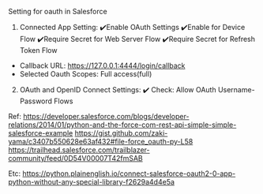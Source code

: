 Setting for oauth in Salesforce

1. Connected App Setting:
✔️Enable OAuth Settings
✔️Enable for Device Flow
✔️Require Secret for Web Server Flow
✔️Require Secret for Refresh Token Flow

- Callback URL: https://127.0.0.1:4444/login/callback
- Selected Oauth Scopes: Full access(full)

2. OAuth and OpenID Connect Settings:
✔️ Check: Allow OAuth Username-Password Flows


Ref:
https://developer.salesforce.com/blogs/developer-relations/2014/01/python-and-the-force-com-rest-api-simple-simple-salesforce-example
https://gist.github.com/zaki-yama/c3407b550628e63af432#file-force_oauth-py-L58
https://trailhead.salesforce.com/trailblazer-community/feed/0D54V00007T42fmSAB

Etc: https://python.plainenglish.io/connect-salesforce-oauth2-0-app-python-without-any-special-library-f2629a4d4e5a